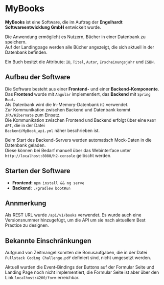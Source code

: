 # MyBooks

**MyBooks** ist eine Software, die im Auftrag der **Engelhardt Softwareentwicklung GmbH** entwickelt wurde.

Die Anwendung ermöglicht es Nutzern, Bücher in einer Datenbank zu speichern.  
Auf der Landingpage werden alle Bücher angezeigt, die sich aktuell in der Datenbank befinden.

Ein Buch besitzt die Attribute: `ID`, `Titel`, `Autor`, `Erscheinungsjahr` und `ISBN`.

## Aufbau der Software

Die Software besteht aus einer **Frontend-** und einer **Backend-Komponente**.  
Das **Frontend** wurde mit `Angular` implementiert, das **Backend** mit `Spring Boot`.  
Als Datenbank wird die In-Memory-Datenbank `H2` verwendet.  
Zur Kommunikation zwischen Backend und Datenbank kommt `JPA/Hibernate` zum Einsatz.  
Die Kommunikation zwischen Frontend und Backend erfolgt über eine `REST API`, die in der Datei  
`Backend/MyBook_api.yml` näher beschrieben ist.

Beim Start des Backend-Servers werden automatisch Mock-Daten in die Datenbank geladen.  
Diese können bei Bedarf manuell über das Webinterface unter `http://localhost:8080/h2-console` gelöscht werden.

## Starten der Software

- **Frontend:** `npm install && ng serve`
- **Backend:** `./gradlew bootRun`

## Annmerkung

Als REST URL wurde `/api/v1/books` verwendet. Es wurde auch eine Versionsnummer hinzugefügt, um die API um sie nach aktuellem Best Practice zu designen.

## Bekannte Einschränkungen

Aufgrund von Zeitmangel konnten die Bonusaufgaben, die in der Datei  
`Fullstack Coding Challenge.pdf` definiert sind, nicht umgesetzt werden.

Aktuell wurden die Event-Bindings der Buttons auf der Formular Seite und Landing Page noch nicht implementiert, die Formular Seite ist aber über den Link `localhost:4200/form` erreichbar.

